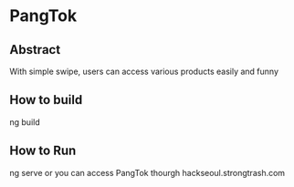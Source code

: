 # PangTok

## Abstract

With simple swipe, users can access various products easily and funny

## How to build

ng build

## How to Run

ng serve or you can access PangTok thourgh hackseoul.strongtrash.com
